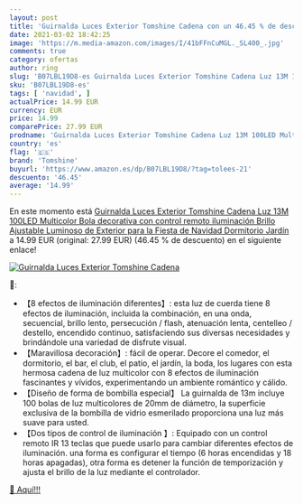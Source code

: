 ```yaml
---
layout: post
title: 'Guirnalda Luces Exterior Tomshine Cadena con un 46.45 % de descuento'
date: 2021-03-02 18:42:25
image: 'https://m.media-amazon.com/images/I/41bFFnCuMGL._SL400_.jpg'
comments: true
category: ofertas
author: ring
slug: 'B07LBL19D8-es Guirnalda Luces Exterior Tomshine Cadena Luz 13M 100LED...'
sku: 'B07LBL19D8-es'
tags: [ 'navidad', ]
actualPrice: 14.99 EUR
currency: EUR
price: 14.99
comparePrice: 27.99 EUR
prodname: 'Guirnalda Luces Exterior Tomshine Cadena Luz 13M 100LED Multicolor Bola decorativa con control remoto iluminación Brillo Ajustable Luminoso de Exterior para la Fiesta de Navidad  Dormitorio  Jardín'
country: 'es'
flag: '🇪🇸'
brand: 'Tomshine'
buyurl: 'https://www.amazon.es/dp/B07LBL19D8/?tag=tolees-21'
descuento: '46.45'
average: '14.99'
---
```


En este momento está [Guirnalda Luces Exterior Tomshine Cadena Luz 13M 100LED Multicolor Bola decorativa con control remoto iluminación Brillo Ajustable Luminoso de Exterior para la Fiesta de Navidad  Dormitorio  Jardín](https://www.amazon.es/dp/B07LBL19D8/?tag=tolees-21) a 14.99 EUR (original: 27.99 EUR) (46.45 %  de descuento) en el siguiente enlace!

[![Guirnalda Luces Exterior Tomshine Cadena](https://m.media-amazon.com/images/I/41bFFnCuMGL._SL400_.jpg)](https://www.amazon.es/dp/B07LBL19D8/?tag=tolees-21)

🔎:

- 【8 efectos de iluminación diferentes】: esta luz de cuerda tiene 8 efectos de iluminación, incluida la combinación, en una onda, secuencial, brillo lento, persecución / flash, atenuación lenta, centelleo / destello, encendido continuo, satisfaciendo sus diversas necesidades y brindándole una variedad de disfrute visual.
- 【Maravillosa decoración】: fácil de operar. Decore el comedor, el dormitorio, el bar, el club, el patio, el jardín, la boda, los lugares con esta hermosa cadena de luz multicolor con 8 efectos de iluminación fascinantes y vívidos, experimentando un ambiente romántico y cálido.
- 【Diseño de forma de bombilla especial】 La guirnalda de 13m incluye 100 bolas de luz multicolores de 20mm de diámetro, la superficie exclusiva de la bombilla de vidrio esmerilado proporciona una luz más suave para usted.
- 【Dos tipos de control de iluminación 】: Equipado con un control remoto IR 13 teclas que puede usarlo para cambiar diferentes efectos de iluminación. una forma es configurar el tiempo (6 horas encendidas y 18 horas apagadas), otra forma es detener la función de temporización y ajusta el brillo de la luz mediante el controlador.

[🛒 Aquí!!!](https://www.amazon.es/dp/B07LBL19D8/?tag=tolees-21)
